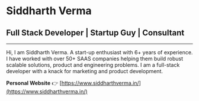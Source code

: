 # Siddharth Verma
## Full Stack Developer | Startup Guy | Consultant
****
Hi, I am Siddharth Verma. A start-up enthusiast with 6+ years of experience. I have worked with over 50+ SAAS companies helping them build robust scalable solutions, product and engineering problems. I am a full-stack developer with a knack for marketing and product development.

**Personal Website** 👉 [https://www.siddharthverma.in/](https://www.siddharthverma.in/)
